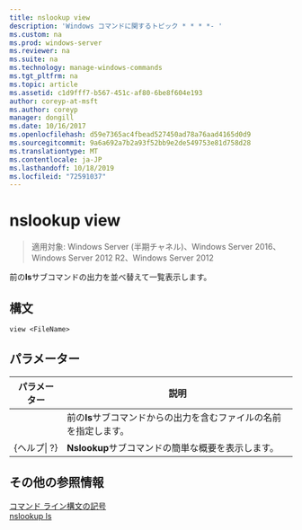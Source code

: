 ```yaml
---
title: nslookup view
description: 'Windows コマンドに関するトピック * * * *- '
ms.custom: na
ms.prod: windows-server
ms.reviewer: na
ms.suite: na
ms.technology: manage-windows-commands
ms.tgt_pltfrm: na
ms.topic: article
ms.assetid: c1d9fff7-b567-451c-af80-6be8f604e193
author: coreyp-at-msft
ms.author: coreyp
manager: dongill
ms.date: 10/16/2017
ms.openlocfilehash: d59e7365ac4fbead527450ad78a76aad4165d0d9
ms.sourcegitcommit: 9a6a692a7b2a93f52bb9e2de549753e81d758d28
ms.translationtype: MT
ms.contentlocale: ja-JP
ms.lasthandoff: 10/18/2019
ms.locfileid: "72591037"
---
```

# <a name="nslookup-view"></a>nslookup view

>適用対象: Windows Server (半期チャネル)、Windows Server 2016、Windows Server 2012 R2、Windows Server 2012

前の**ls**サブコマンドの出力を並べ替えて一覧表示します。  
## <a name="syntax"></a>構文  
```  
view <FileName>  
```  
## <a name="parameters"></a>パラメーター  

|    パラメーター    |                                            説明                                            |
|-----------------|---------------------------------------------------------------------------------------------------|
|   <FileName>    | 前の**ls**サブコマンドからの出力を含むファイルの名前を指定します。 |
| {ヘルプ&#124; ?} |                       **Nslookup**サブコマンドの簡単な概要を表示します。                       |

## <a name="additional-references"></a>その他の参照情報  
[コマンド ライン構文の記号](command-line-syntax-key.md)  
[nslookup ls](nslookup-ls.md)  
